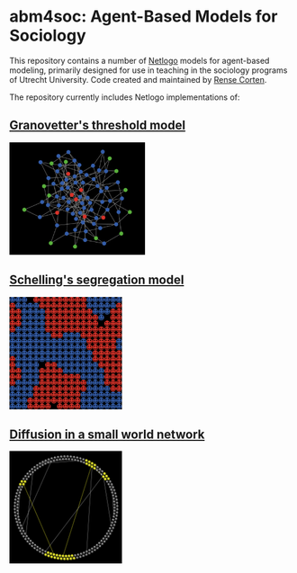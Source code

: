# abm4soc: Agent-Based Models for Sociology
This repository contains a number of [Netlogo](https://ccl.northwestern.edu/netlogo/) models for agent-based modeling, primarily designed for use in teaching in the sociology programs of Utrecht University. Code created and maintained by [Rense Corten](https://www.uu.nl/staff/rcorten).

The repository currently includes Netlogo implementations of:
## [Granovetter's threshold model](Granovetter-Thresholds)
<img src="Granovetter-Thresholds/screenshot_thresholds.PNG" height="200"  >

## [Schelling's segregation model](Schelling-Segregation)
<img src="Schelling-Segregation/Two-dimensional/screenshot_schelling.PNG" height="200"  >

## [Diffusion in a small world network](Small-World-Diffusion)
<img src="Small-World-Diffusion/screenshot-small-world.PNG" height="200"  >

